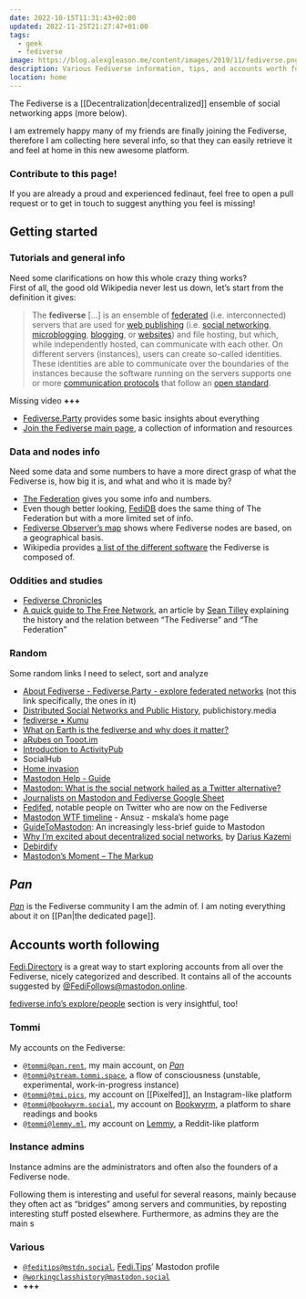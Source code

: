 ```yaml
---
date: 2022-10-15T11:31:43+02:00
updated: 2022-11-25T21:27:47+01:00
tags:
  - geek
  - fediverse
image: https://blog.alexgleason.me/content/images/2019/11/fediverse.png
description: Various Fediverse information, tips, and accounts worth following.
location: home
---
```

The Fediverse is a [[Decentralization|decentralized]] ensemble of social networking apps (more below).

I am extremely happy many of my friends are finally joining the Fediverse, therefore I am collecting here several info, so that they can easily retrieve it and feel at home in this new awesome platform.

<div class='yellow box'>
	<h3>Contribute to this page!</h3>
	<p>If you are already a proud and experienced fedinaut, feel free to open a pull request or to get in touch to suggest anything you feel is missing!</p>
</div>

## Getting started

### Tutorials and general info

Need some clarifications on how this whole crazy thing works?  
First of all, the good old Wikipedia never lest us down, let’s start from the definition it gives:

> The **fediverse** \[…\] is an ensemble of [federated](https://en.wikipedia.org/wiki/Federation_(information_technology) 'Federation (information technology)') (i.e. interconnected) servers that are used for [web publishing](https://en.wikipedia.org/wiki/Web_publishing 'Web publishing') (i.e. [social networking](https://en.wikipedia.org/wiki/Social_networking 'Social networking'), [microblogging](https://en.wikipedia.org/wiki/Microblogging 'Microblogging'), [blogging](https://en.wikipedia.org/wiki/Blogging 'Blogging'), or [websites](https://en.wikipedia.org/wiki/Websites 'Websites')) and file hosting, but which, while independently hosted, can communicate with each other. On different servers (instances), users can create so-called identities. These identities are able to communicate over the boundaries of the instances because the software running on the servers supports one or more [communication protocols](https://en.wikipedia.org/wiki/Communication_protocol 'Communication protocol') that follow an [open standard](https://en.wikipedia.org/wiki/Open_standard 'Open standard').

Missing video <b class='missing'>+++</b>

- [Fediverse.Party](https://fediverse.party 'Fediverse.Party') provides some basic insights about everything
- [Join the Fediverse main page](https://joinfediverse.wiki/Main_Page/Fancy), a collection of information and resources

### Data and nodes info

Need some data and some numbers to have a more direct grasp of what the Fediverse is, how big it is, and what and who it is made by?

- [The Federation](https://the-federation.info 'The Federation') gives you some info and numbers.
- Even though better looking, [FediDB](https://fedidb.org 'FediDB') does the same thing of The Federation but with a more limited set of info.
- [Fediverse Observer’s map](https://fediverse.observer/map 'Fediverse Observer Map') shows where Fediverse nodes are based, on a geographical basis.
- Wikipedia provides [a list of the different software](https://en.wikipedia.org/wiki/Fediverse#Fediverse_software_platforms '“Fediverse” -> “Fediverse Software Platforms” on Wikipedia') the Fediverse is composed of.

### Oddities and studies

- [Fediverse Chronicles](https://fediverse.party/en/chronicles 'Fediverse.Party Chronicles')
- </cite>[A quick guide to The Free Network](https://scribe.rip/we-distribute/a-quick-guide-to-the-free-network-c069309f334)</cite>, an article by [Sean Tilley](https://medium.com/u/7e14794bd38b 'Sean Tilley on Medium') explaining the history and the relation between <q>The Fediverse</q> and <q>The Federation</q>

### Random

Some random links I need to select, sort and analyze

- [About Fediverse - Fediverse.Party - explore federated networks](https://fediverse.party/en/fediverse) (not this link specifically, the ones in it)
- [Distributed Social Networks and Public History](https://publichistory.media/2016/02/21/distributed-social-networks-and-public-history), publichistory.media
- [fediverse • Kumu](https://kumu.io/wakest/fediverse)
- [What on Earth is the fediverse and why does it matter?](https://newatlas.com/what-is-the-fediverse/56385)
- [aRubes on Tooot.im](https://tooot.im/@aRubes/109201170168478214)
- [Introduction to ActivityPub](https://socialhub.activitypub.rocks/t/introduction-to-activitypub)
 - SocialHub
- [Home invasion](https://www.hughrundle.net/home-invasion)
- [Mastodon Help - Guide](https://mastodon.help)
- [Mastodon: What is the social network hailed as a Twitter alternative?](https://reuters.com/technology/mastodon-what-is-social-network-hailed-twitter-alternative-2022-11-07)
- [Journalists on Mastodon and Fediverse Google Sheet](https://docs.google.com/spreadsheets/d/13No4yxY-oFrN8PigC2jBWXreFCHWwVRTftwP6HcREtA)
- [Fedifed](https://fedified.com), notable people on Twitter who are now on the Fediverse
- [Mastodon WTF timeline](https://ansuz.sooke.bc.ca/entry/335) - Ansuz - mskala’s home page
- [GuideToMastodon](https://github.com/joyeusenoelle/GuideToMastodon): An increasingly less-brief guide to Mastodon
- [Why I’m excited about decentralized social networks](https://tinysubversions.com/notes/decentralized-social-networks), by [Darius Kazemi](https://friend.camp/@darius 'Darius on friend.camp')
- [Debirdify](https://debirdify.pruvisto.org)
- [Mastodon’s Moment – The Markup](https://themarkup.org/newsletter/hello-world/mastodons-moment)

## <cite>Pan</cite>

<cite>[Pan](https://pan.rent 'Pan')</cite> is the Fediverse community I am the admin of. I am noting everything about it on [[Pan|the dedicated page]].

## Accounts worth following

[Fedi.Directory](https://fedi.directory) is a great way to start exploring accounts from all over the Fediverse, nicely categorized and described. It contains all of the accounts suggested by [@FediFollows@mastodon.online](https://mastodon.online/@FediFollows '@FediFollows’ profile').

[fediverse.info’s explore/people](https://fediverse.info/explore/people 'fediverse.info | The bespoke fediverse guide.') section is very insightful, too!

### Tommi

My accounts on the Fediverse:

- [`@tommi@pan.rent`](https://pan.rent/@tommi 'Tommi on Pan'), my main account, on <cite>[Pan](https://pan.rent/about 'About Pan')</cite>
- [`@tommi@stream.tommi.space`](https://stream.tommi.space), a flow of consciousness (unstable, experimental, work-in-progress instance)
- [`@tommi@tmi.pics`](https://tmi.pics/tommi 'Tommi on TMI Pics'), my account on [[Pixelfed]], an Instagram-like platform
- [`@tommi@bookwyrm.social`](https://bookwyrm.social/user/tommi 'Tommi on BookWyrm'), my account on [Bookwyrm](https://bookwyrm.social), a platform to share readings and books
- [`@tommi@lemmy.ml`](https://lemmy.ml/u/tommi 'Tommi on Lemmy.ml'), my account on [Lemmy](https://join-lemmy.org 'Join Lemmy'), a Reddit-like platform

### Instance admins

Instance admins are the administrators and often also the founders of a Fediverse node.

Following them is interesting and useful for several reasons, mainly because they often act as “bridges” among servers and communities, by reposting interesting stuff posted elsewhere. Furthermore, as admins they are the main s

### Various

- [`@feditips@mstdn.social`](https://mstdn.social/@feditips '@feditips on Mastodon'), [Fedi.Tips](https://fedi.tips 'Fedi.Tips')’ Mastodon profile
- [`@workingclasshistory@mastodon.social`](https://mastodon.social/@workingclasshistory '@workingclasshistory on Mastodon')
- <b class='missing'>+++</b>

